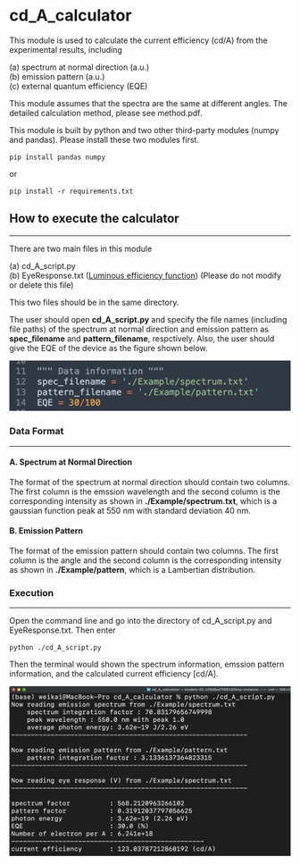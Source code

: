 # cd_A_calculator
This module is used to calculate the current efficiency (cd/A) from the experimental results, including 

(a) spectrum at normal direction (a.u.)<br/>(b) emission pattern  (a.u.)<br/>(c) external quantum efficiency (EQE)<br/>

This module assumes that the spectra are the same at different angles. The detailed calculation method, please see method.pdf.

This module is built by python and two other third-party modules (numpy and pandas). Please install these two modules first.


```shell
pip install pandas numpy
```

or 


```shell
pip install -r requirements.txt
```



## How to execute the calculator

---

There are two main files in this module  

(a) cd_A_script.py <br/>(b) EyeResponse.txt ([Luminous efficiency function](https://en.wikipedia.org/wiki/Luminous_efficiency_function)) (Please do not modify or delete this file)

This two files should be in the same directory.

The user should open **cd_A_script.py** and specify the file names (including file paths) of the spectrum at normal direction and emission pattern as **spec_filename** and **pattern_filename**, respctively. Also, the user should give the EQE of the device as the figure shown below.

<p align="center">
<img src="./Figure/code.png" width="600">
</p>

### Data Format

---

#### A. Spectrum at Normal Direction

The format of the spectrum at normal direction should contain two columns. The first column is the emssion wavelength and the second column is the corresponding intensity as shown in **./Example/spectrum.txt**, which is a gaussian function peak at 550 nm with standard deviation 40 nm. 

#### B. Emission Pattern

The format of the emission pattern should contain two columns. The first column is the angle and the second column is the corresponding intensity as shown in **./Example/pattern**, which is a Lambertian distribution. 

### Execution

---

Open the command line and go into the directory of cd_A_script.py and EyeResponse.txt. Then enter


```shell
python ./cd_A_script.py
```

Then the terminal would shown the spectrum information, emssion pattern information, and the calculated current efficiency [cd/A]. 

<p align="center">
<img src="./Figure/execution.png" width="800">
</p>



